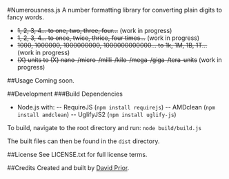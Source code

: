 #Numerousness.js
A number formatting library for converting plain digits to fancy words.

- ~~1, 2, 3, 4... to one, two, three, four...~~ (work in progress)
- ~~1, 2, 3, 4... to once, twice, thrice, four times...~~ (work in progress)
- ~~1000, 1000000, 1000000000, 1000000000000... to 1k, 1M, 1B, 1T...~~ (work in progress)
- ~~(X) units to (X) nano-/micro-/milli-/kilo-/mega-/giga-/tera-units~~ (work in progress)

##Usage
Coming soon.

##Development
###Build Dependencies
- Node.js with:
-- RequireJS (`npm install requirejs`)
-- AMDclean (`npm install amdclean`)
-- UglifyJS2 (`npm install uglify-js`)

To build, navigate to the root directory and run:
```node build/build.js```

The built files can then be found in the `dist` directory.

##License
See LICENSE.txt for full license terms.

##Credits
Created and built by [David Prior](http://davidprior.media).